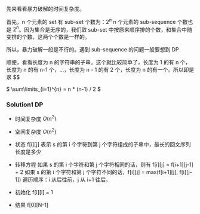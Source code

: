 先来看看暴力破解的时间复杂度。

首先，n 个元素的 set 有 sub-set 个数为：$2^n$
n 个元素的 sub-sequence 个数也是 $2^n$。因为集合是无序的，我们取 sub-set 中按原来顺序排的个数，和集合中随变排的个数，这两个个数是一样的。

所以，暴力破解一般是不行的。遇到 sub-sequence 的问题一般要想到 DP

顺便，看看长度为 n 的字符串的子串。这个就比较简单了，长度为 1 的有 n 个，长度为 n 的有 n-1 个，...，长度为 n - 1 的有 2 个，长度为 n 的有一个。所以即是求 $$

$ \sum\limits_{i=1}^{n} = n * (n-1) / 2 $


### Solution1 DP

- 时间复杂度 $O(n^2)$
- 空间复杂度 $O(n^2)$

- 状态
    f[i][j] 表示 s 的第 i 个字符到第 j 个字符组成的子串中，最长的回文序列长度是多少

- 转移方程
    如果 s 的第 i 个字符和第 j 个字符相同的话，则有 f[i][j] = f[i+1][j-1] + 2
    如果 s 的第 i 个字符和第 j 个字符不同的话，f[i][j] = max(f[i+1][j], f[i][j-1])
    遍历顺序：i 从后往前，j 从 i+1 往后。

- 初始化
    f[i][i] = 1

- 结果
    f[0][N-1]

